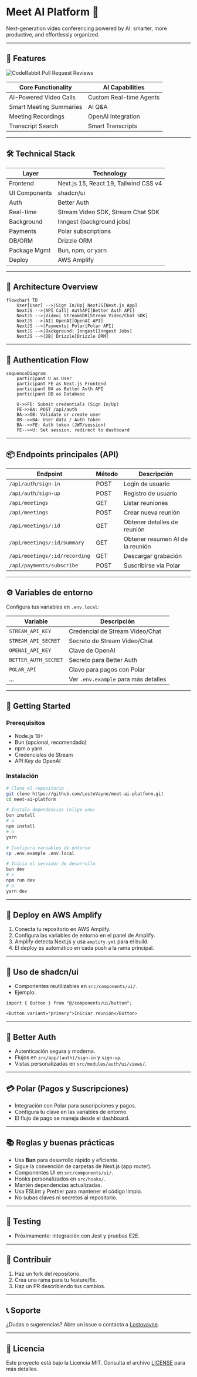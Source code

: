 
# Meet AI Platform 🚀

Next-generation video conferencing powered by AI: smarter, more productive, and effortlessly organized.

---

## 🌟 Features

![CodeRabbit Pull Request Reviews](https://img.shields.io/coderabbit/prs/github/Lostovayne/meet-ai-platform?utm_source=oss&utm_medium=github&utm_campaign=Lostovayne%2Fmeet-ai-platform&labelColor=171717&color=FF570A&link=https%3A%2F%2Fcoderabbit.ai&label=CodeRabbit+Reviews)

| Core Functionality         | AI Capabilities           |
|---------------------------|---------------------------|
| AI-Powered Video Calls    | Custom Real-time Agents   |
| Smart Meeting Summaries   | AI Q&A                    |
| Meeting Recordings        | OpenAI Integration        |
| Transcript Search         | Smart Transcripts         |

---

## 🛠️ Technical Stack

| Layer         | Technology                                    |
| ------------- | --------------------------------------------- |
| Frontend      | Next.js 15, React 19, Tailwind CSS v4         |
| UI Components | shadcn/ui                                     |
| Auth          | Better Auth                                   |
| Real-time     | Stream Video SDK, Stream Chat SDK             |
| Background    | Inngest (background jobs)                     |
| Payments      | Polar subscriptions                           |
| DB/ORM        | Drizzle ORM                                   |
| Package Mgmt  | Bun, npm, or yarn                             |
| Deploy        | AWS Amplify                                   |

---

## 📐 Architecture Overview

```mermaid
flowchart TD
    User[User] -->|Sign In/Up| NextJS[Next.js App]
    NextJS -->|API Call| AuthAPI[Better Auth API]
    NextJS -->|Video| StreamSDK[Stream Video/Chat SDK]
    NextJS -->|AI| OpenAI[OpenAI API]
    NextJS -->|Payments| Polar[Polar API]
    NextJS -->|Background| Inngest[Inngest Jobs]
    NextJS -->|DB| Drizzle[Drizzle ORM]
```

---

## 🔐 Authentication Flow

```mermaid
sequenceDiagram
    participant U as User
    participant FE as Next.js Frontend
    participant BA as Better Auth API
    participant DB as Database

    U->>FE: Submit credentials (Sign In/Up)
    FE->>BA: POST /api/auth
    BA->>DB: Validate or create user
    DB-->>BA: User data / Auth token
    BA-->>FE: Auth token (JWT/session)
    FE-->>U: Set session, redirect to dashboard
```

---

## 📦 Endpoints principales (API)

| Endpoint                        | Método | Descripción                        |
|---------------------------------|--------|------------------------------------|
| `/api/auth/sign-in`             | POST   | Login de usuario                   |
| `/api/auth/sign-up`             | POST   | Registro de usuario                |
| `/api/meetings`                 | GET    | Listar reuniones                   |
| `/api/meetings`                 | POST   | Crear nueva reunión                |
| `/api/meetings/:id`             | GET    | Obtener detalles de reunión        |
| `/api/meetings/:id/summary`     | GET    | Obtener resumen AI de la reunión   |
| `/api/meetings/:id/recording`   | GET    | Descargar grabación                |
| `/api/payments/subscribe`       | POST   | Suscribirse vía Polar              |

---

## ⚙️ Variables de entorno

Configura tus variables en `.env.local`:

| Variable              | Descripción                                 |
|-----------------------|---------------------------------------------|
| `STREAM_API_KEY`      | Credencial de Stream Video/Chat             |
| `STREAM_API_SECRET`   | Secreto de Stream Video/Chat                |
| `OPENAI_API_KEY`      | Clave de OpenAI                            |
| `BETTER_AUTH_SECRET`  | Secreto para Better Auth                    |
| `POLAR_API`           | Clave para pagos con Polar                  |
| ...                   | Ver `.env.example` para más detalles        |

---

## 🚀 Getting Started

### Prerequisitos
- Node.js 18+
- Bun (opcional, recomendado)
- npm o yarn
- Credenciales de Stream
- API Key de OpenAI

### Instalación

```bash
# Clona el repositorio
git clone https://github.com/LostoVayne/meet-ai-platform.git
cd meet-ai-platform

# Instala dependencias (elige uno)
bun install
# o
npm install
# o
yarn

# Configura variables de entorno
cp .env.example .env.local

# Inicia el servidor de desarrollo
bun dev
# o
npm run dev
# o
yarn dev
```

---

## 🚀 Deploy en AWS Amplify

1. Conecta tu repositorio en AWS Amplify.
2. Configura las variables de entorno en el panel de Amplify.
3. Amplify detecta Next.js y usa `amplify.yml` para el build.
4. El deploy es automático en cada push a la rama principal.

---

## 🧩 Uso de shadcn/ui

- Componentes reutilizables en `src/components/ui/`.
- Ejemplo:

```tsx
import { Button } from "@/components/ui/button";

<Button variant="primary">Iniciar reunión</Button>
```

---

## 🔑 Better Auth

- Autenticación segura y moderna.
- Flujos en `src/app/(auth)/sign-in` y `sign-up`.
- Vistas personalizadas en `src/modules/auth/ui/views/`.

---

## 💳 Polar (Pagos y Suscripciones)

- Integración con Polar para suscripciones y pagos.
- Configura tu clave en las variables de entorno.
- El flujo de pago se maneja desde el dashboard.

---

## 📚 Reglas y buenas prácticas

- Usa **Bun** para desarrollo rápido y eficiente.
- Sigue la convención de carpetas de Next.js (app router).
- Componentes UI en `src/components/ui/`.
- Hooks personalizados en `src/hooks/`.
- Mantén dependencias actualizadas.
- Usa ESLint y Prettier para mantener el código limpio.
- No subas claves ni secretos al repositorio.

---

## 🧪 Testing

- Próximamente: integración con Jest y pruebas E2E.

---

## 🤝 Contribuir

1. Haz un fork del repositorio.
2. Crea una rama para tu feature/fix.
3. Haz un PR describiendo tus cambios.

---

## 📞 Soporte

¿Dudas o sugerencias? Abre un issue o contacta a [Lostovayne](https://github.com/LostoVayne).

---

## 📝 Licencia

Este proyecto está bajo la Licencia MIT. Consulta el archivo [LICENSE](./LICENSE) para más detalles.